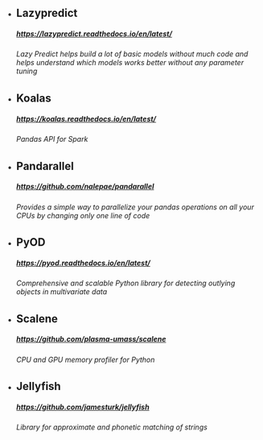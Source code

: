 - ## Lazypredict
    ##### https://lazypredict.readthedocs.io/en/latest/
    ###### Lazy Predict helps build a lot of basic models without much code and helps understand which models works better without any parameter tuning

- ## Koalas
    ##### https://koalas.readthedocs.io/en/latest/
    ###### Pandas API for Spark

- ## Pandarallel
    ##### https://github.com/nalepae/pandarallel
    ###### Provides a simple way to parallelize your pandas operations on all your CPUs by changing only one line of code

- ## PyOD
    ##### https://pyod.readthedocs.io/en/latest/
    ###### Comprehensive and scalable Python library for detecting outlying objects in multivariate data

- ## Scalene
    ##### https://github.com/plasma-umass/scalene
    ###### CPU and GPU memory profiler for Python

- ## Jellyfish
    ##### https://github.com/jamesturk/jellyfish
    ###### Library for approximate and phonetic matching of strings
